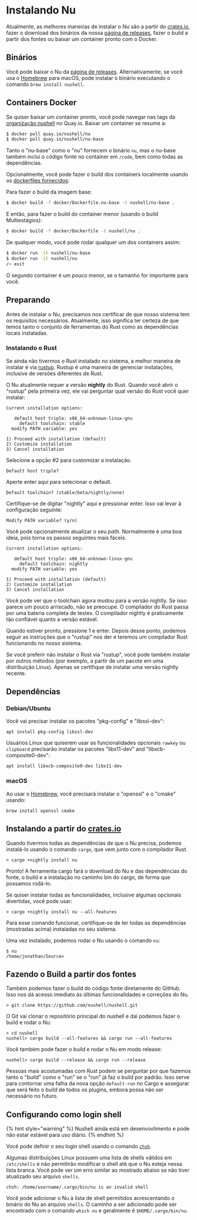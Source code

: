 # Instalando Nu

Atualmente, as melhores maneiras de instalar o Nu são a partir do [crates.io](https://crates.io), fazer o download dos binários da nossa [página de releases](https://github.com/nushell/nushell/releases), fazer o build a partir dos fontes ou baixar um container pronto com o Docker.

## Binários

Você pode baixar o Nu da [página de releases](https://github.com/nushell/nushell/releases). Alternativamente, se você usa o [Homebrew](https://brew.sh/) para macOS, pode instalar o binário executando o comando `brew install nushell`.

## Containers Docker

Se quiser baixar um container pronto, você pode navegar nas tags da [organização nushell](https://quay.io/organization/nushell) no Quay.io. Baixar um container se resume a:

```bash
$ docker pull quay.io/nushell/nu
$ docker pull quay.io/nushell/nu-base
```

Tanto o "nu-base" como o "nu" fornecem o binário `nu`, mas o nu-base também inclui o código fonte no container em `/code`, bem como todas as dependências.

Opcionalmente, você pode fazer o build dos containers localmente usando os [dockerfiles fornecidos](https://github.com/nushell/nushell/tree/master/docker):

Para fazer o build da imagem base:

```bash
$ docker build -f docker/Dockerfile.nu-base -t nushell/nu-base .
``` 

E então, para fazer o build do container menor (usando o build Multiestágios):

```bash
$ docker build -f docker/Dockerfile -t nushell/nu .
``` 

De qualquer modo, você pode rodar qualquer um dos containers assim:

```bash
$ docker run -it nushell/nu-base
$ docker run -it nushell/nu
/> exit
```

O segundo container é um pouco menor, se o tamanho for importante para você.

## Preparando

Antes de instalar o Nu, precisamos nos certificar de que nosso sistema tem os requisitos necessários. Atualmente, isso significa ter certeza de que temos tanto o conjunto de ferramentas do Rust como as dependências locais instaladas.

### Instalando o Rust

Se ainda não tivermos o Rust instalado no sistema, a melhor maneira de instalar é via [rustup](https://rustup.rs/). Rustup é uma maneira de gerenciar instalações, inclusive de versões diferentes de Rust.

O Nu atualmente requer a versão **nightly** do Rust. Quando você abrir o "rustup" pela primeira vez, ele vai perguntar qual versão do Rust você quer instalar:

```
Current installation options:

   default host triple: x86_64-unknown-linux-gnu
     default toolchain: stable
  modify PATH variable: yes

1) Proceed with installation (default)
2) Customize installation
3) Cancel installation
```

Selecione a opção #2 para customizar a instalação.

```
Default host triple?
```

Aperte enter aqui para selecionar o default.

```
Default toolchain? (stable/beta/nightly/none)
```

Certifique-se de digitar "nightly" aqui e pressionar enter. Isso vai levar à configuração seguinte:

```
Modify PATH variable? (y/n)
```

Você pode opcionalmente atualizar o seu *path*. Normalmente é uma boa ideia, pois torna os passos seguintes mais fáceis.

```
Current installation options:

   default host triple: x86_64-unknown-linux-gnu
     default toolchain: nightly
  modify PATH variable: yes

1) Proceed with installation (default)
2) Customize installation
3) Cancel installation
```

Você pode ver que o toolchain agora mudou para a versão nightly. Se isso parece um pouco arriscado, não se preocupe. O compilador do Rust passa por uma bateria completa de testes. O compilador nightly é praticamente tão confiável quanto a versão estável.

Quando estiver pronto, pressione 1 e enter. Depois desse ponto, podemos seguir as instruções que o "rustup" nos der e teremos um compilador Rust funcionando no nosso sistema.

Se você preferir não instalar o Rust via "rustup", você pode também instalar por outros métodos (por exemplo, a partir de um pacote em uma distribuição Linux). Apenas se certifique de instalar uma versão nightly recente.

## Dependências

### Debian/Ubuntu

Você vai precisar instalar os pacotes "pkg-config" e "libssl-dev":

```
apt install pkg-config libssl-dev
```

Usuários Linux que quiserem usar as funcionalidades opcionais `rawkey` ou `clipboard` precisarão instalar os pacotes "libx11-dev" and "libxcb-composite0-dev":

```
apt install libxcb-composite0-dev libx11-dev
```

### macOS

Ao usar o [Homebrew](https://brew.sh/), você precisará instalar o "openssl" e o "cmake" usando: 

```
brew install openssl cmake
```

## Instalando a partir do [crates.io](https://crates.io)

Quando tivermos todas as dependências de que o Nu precisa, podemos instalá-lo usando o comando `cargo`, que vem junto com o compilador Rust.

```
> cargo +nightly install nu
```

Pronto! A ferramenta cargo fará o download do Nu e das dependências do fonte, o build e a instalação no caminho bin do cargo, de forma que possamos rodá-lo.

Se quiser instalar todas as funcionalidades, inclusive algumas opcionais divertidas, você pode usar:

```
> cargo +nightly install nu --all-features
```

Para esse comando funcionar, certifique-se de ter todas as dependências (mostradas acima) instaladas no seu sistema.

Uma vez instalado, podemos rodar o Nu usando o comando `nu`:

```
$ nu
/home/jonathan/Source> 
```

## Fazendo o Build a partir dos fontes

Também podemos fazer o build do código fonte diretamente do GitHub. Isso nos dá acesso imediato às últimas funcionalidades e correções do Nu.

```
> git clone https://github.com/nushell/nushell.git
```

O Git vai clonar o repositório principal do nushell e daí podemos fazer o build e rodar o Nu:

```
> cd nushell
nushell> cargo build --all-features && cargo run --all-features
```

Você também pode fazer o build e rodar o Nu em modo release:

```
nushell> cargo build --release && cargo run --release
```

Pessoas mais acostumadas com Rust podem se perguntar por que fazemos tanto o "build" como o "run" se o "run" já faz o build por padrão. Isso serve para contornar uma falha da nova opção `default-run` no Cargo e assegurar que será feito o build de todos os plugins, embora  possa não ser necessário no futuro.

## Configurando como login shell

{% hint style="warning" %} Nushell ainda está em desenvovlimento e pode não estar estável para uso diário. {% endhint %}

Você pode definir o seu login shell usando o comando [`chsh`](https://linux.die.net/man/1/chsh).

Algumas distribuições Linux possuem uma lista de shells válidos em `/etc/shells` e não permitirão modificar o shell até que o Nu esteja nessa lista branca. Você pode ver um erro similar ao mostrado abaixo se não tiver atualizado seu arquivo `shells`.

```
chsh: /home/username/.cargo/bin/nu is an invalid shell
```

Você pode adicionar o Nu à lista de shell permitidos acrescentando o binário do Nu ao arquivo `shells`. O caminho a ser adicionado pode ser encontrado com o comando `which nu` e geralmente é `$HOME/.cargo/bin/nu`.
